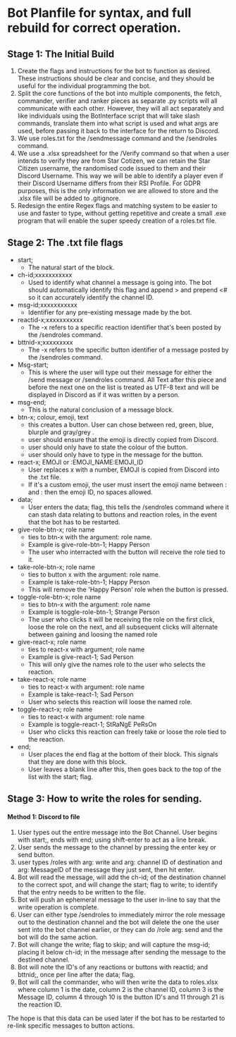 # Bot Planfile for syntax, and full rebuild for correct operation. 

## Stage 1: The Initial Build

1. Create the flags and instructions for the bot to function as desired. These instructions should be clear and concise, and they should be useful for the individual programming the bot. 
2. Split the core functions of the bot into multiple components, the fetch, commander, verifier and ranker pieces as separate .py scripts will all communicate with each other. However, they will all act separately and like individuals using the BotInterface script that will take slash commands, translate them into what script is used and what args are used, before passing it back to the interface for the return to Discord. 
3. We use roles.txt for the /sendmessage command and the /sendroles command. 
4. We use a .xlsx spreadsheet for the /Verify command so that when a user intends to verify they are from Star Cotizen, we can retain the Star Citizen username, the randomised code issued to them and their Discord Username. This way we will be able to identify a player even if their Discord Username differs from their RSI Profile. For GDPR purposes, this is the only information we are allowed to store and the .xlsx file will be added to .gitignore.
5. Redesign the entire Regex flags and matching system to be easier to use and faster to type, without getting repetitive and create a small .exe program that will enable the super speedy creation of a roles.txt file. 


## Stage 2: The .txt file flags

* start;
	* The natural start of the block.
* ch-id;xxxxxxxxxxx
	* Used to identify what channel a message is going into. The bot should automatically identify this flag and append > and prepend <# so it can accurately identify the channel ID.
* msg-id;xxxxxxxxxxx
	* Identifier for any pre-existing message made by the bot.
* reactid-x;xxxxxxxxxxx
	* The -x refers to a specific reaction identifier that's been posted by the /sendroles command.
* bttnid-x;xxxxxxxxx
	* The -x refers to the specific button identifier of a message posted by the /sendroles command.
* Msg-start;
	* This is where the user will type out their message for either the /send message or /sendroles command. All Text after this piece and before the next one on the list is treated as UTF-8 text and will be displayed in Discord as if it was written by a person.
* msg-end;
	* This is the natural conclusion of a message block.
* btn-x; colour, emoji, text
	* this creates a button. User can chose between red, green, blue, blurple and gray/grey . 
	* user should ensure that the emoji is directly copied from Discord. 
	* user should only have to state the colour of the button.
	* user should only have to type in the message for the button.
* react-x; EMOJI or :EMOJI_NAME:EMOJI_ID
	* User replaces x with a number, EMOJI is copied from Discord into the .txt file. 
	* If it's a custom emoji, the user must insert the emoji name between : and : then the emoji ID, no spaces allowed.
* data;
	* User enters the data; flag, this tells the /sendroles command where it can stash data relating to buttons and reaction roles, in the event that the bot has to be restarted.
* give-role-btn-x; role name
    * ties to btn-x with the argument: role name. 
    * Example is give-role-btn-1; Happy Person
    * The user who interracted with the button will receive the role tied to it.
* take-role-btn-x; role name
    * ties to button x with the argument: role name.
    * Example is take-role-btn-1; Happy Person
    * This will remove the 'Happy Person' role when the button is pressed.
* toggle-role-btn-x; role name
    * ties to btn-x with the argument: role name
    * Example is toggle-role-btn-1; Strange Person
    * The user who clicks it will be receiving the role on the first click, loose the role on the next, and all subsequent clicks will alternate between gaining and loosing the named role
* give-react-x; role name
    * ties to react-x with argument; role name
    * Example is give-react-1; Sad Person
    * This will only give the names role to the user who selects the reaction. 
* take-react-x; role name
    * ties to react-x with argument: role name
    * Example is take-react-1; Sad Person
    * User who selects this reaction will loose the named role. 
* toggle-react-x; role name
    * ties to react-x with argument: role name
    * Example is toggle-react-1; StRaNgE PeRsOn
    * User who clicks this reaction can freely take or loose the role tied to the reaction.
* end;
	* User places the end flag at the bottom of their block. This signals that they are done with this block.
	* User leaves a blank line after this, then goes back to the top of the list with the start; flag.

## Stage 3: How to write the roles for sending.

#### Method 1: Discord to file
1. User types out the entire message into the Bot Channel. User begins with start;, ends with end; using shift-enter to act as a line break. 
2. User sends the message to the channel by pressing the enter key or send button. 
3. user types /roles with arg: write and arg: channel ID of destination and arg: MessageID of the message they just sent, then hit enter. 
4. Bot will read the message, will add the ch-id; of the destination channel to the correct spot, and will change the start; flag to write; to identify that the entry needs to be written to the file. 
5. Bot will push an ephemeral message to the user in-line to say that the write operation is complete. 
6. User can either type /sendroles to immediately mirror the role message out to the destination channel and the bot will delete the one the user sent into the bot channel earlier, or they can do /role arg: send and the bot will do the same action. 
7. Bot will change the write; flag to skip; and will capture the msg-id; placing it below ch-id; in the message after sending the message to the destined channel.
8. Bot will note the ID's of any reactions or buttons with reactid; and bttnid;, once per line after the data; flag.
9. Bot will call the commander, who will then write the data to roles.xlsx where column 1 is the date, column 2 is the channel ID, column 3 is the Message ID, column 4 through 10 is the button ID's and 11 through 21 is the reaction ID. 

The hope is that this data can be used later if the bot has to be restarted to re-link specific messages to button actions. 
